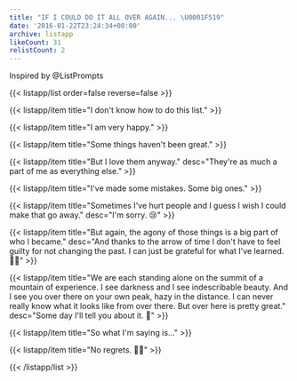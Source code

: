 ```yaml
---
title: "IF I COULD DO IT ALL OVER AGAIN... \U0001F519"
date: '2016-01-22T23:24:34+00:00'
archive: listapp
likeCount: 31
relistCount: 2
---
```


Inspired by @ListPrompts

{{< listapp/list order=false reverse=false >}}

   {{< listapp/item title="I don't know how to do this list." >}}

   {{< listapp/item title="I am very happy." >}}

   {{< listapp/item title="Some things haven't been great." >}}

   {{< listapp/item title="But I love them anyway."
      desc="They're as much a part of me as everything else." >}}

   {{< listapp/item title="I've made some mistakes. Some big ones." >}}

   {{< listapp/item title="Sometimes I've hurt people and I guess I wish I could make that go away."
      desc="I'm sorry. 😢" >}}

   {{< listapp/item title="But again, the agony of those things is a big part of who I became."
      desc="And thanks to the arrow of time I don't have to feel guilty for not changing the past. I can just be grateful for what I've learned. 🙏🏼" >}}

   {{< listapp/item title="We are each standing alone on the summit of a mountain of experience. I see darkness and I see indescribable beauty. And I see you over there on your own peak, hazy in the distance. I can never really know what it looks like from over there. But over here is pretty great."
      desc="Some day I'll tell you about it. 👫" >}}

   {{< listapp/item title="So what I'm saying is..." >}}

   {{< listapp/item title="No regrets. 🙅🏾" >}}

{{< /listapp/list >}}
